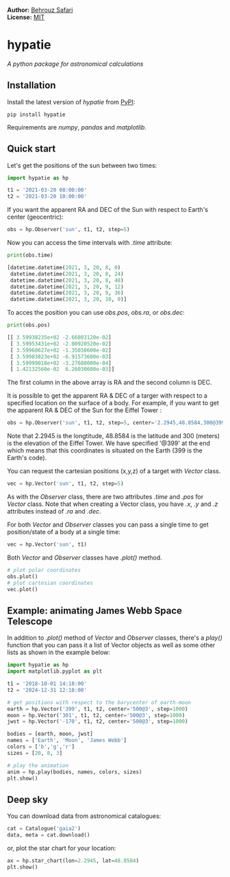 **Author:** [Behrouz Safari](https://behrouzz.github.io/)<br/>
**License:** [MIT](https://opensource.org/licenses/MIT)<br/>

# hypatie
*A python package for astronomical calculations*


## Installation

Install the latest version of *hypatie* from [PyPI](https://pypi.org/project/hypatie/):

    pip install hypatie

Requirements are *numpy*, *pandas* and *matplotlib*.


## Quick start

Let's get the positions of the sun between two times:

```python
import hypatie as hp

t1 = '2021-03-20 08:00:00'
t2 = '2021-03-20 10:00:00'
```

If you want the apparent RA and DEC of the Sun with respect to Earth's center (geocentric):

```python
obs = hp.Observer('sun', t1, t2, step=5)
```

Now you can access the time intervals with *.time* attribute:

```python
print(obs.time)

[datetime.datetime(2021, 3, 20, 8, 0)
 datetime.datetime(2021, 3, 20, 8, 24)
 datetime.datetime(2021, 3, 20, 8, 48)
 datetime.datetime(2021, 3, 20, 9, 12)
 datetime.datetime(2021, 3, 20, 9, 36)
 datetime.datetime(2021, 3, 20, 10, 0)]
```

To acces the position you can use *obs.pos*, *obs.ra*, or *obs.dec*:

```python
print(obs.pos)

[[ 3.59938235e+02 -2.66803120e-02]
 [ 3.59953431e+02 -2.00920520e-02]
 [ 3.59968627e+02 -1.35038600e-02]
 [ 3.59983823e+02 -6.91573600e-03]
 [ 3.59999018e+02 -3.27680000e-04]
 [ 1.42132560e-02  6.26030600e-03]]
```

The first column in the above array is RA and the second column is DEC.

It is possible to get the apparent RA & DEC of a targer with respect to a specified location on the surface of a body.
For example, if you want to get the apparent RA & DEC of the Sun for the Eiffel Tower :

```python
obs = hp.Observer('sun', t1, t2, step=5, center='2.2945,48.8584,300@399')
```

Note that 2.2945 is the longtitude, 48.8584 is the latitude and 300 (meters) is the elevation of the Eiffel Tower.
We have specified '@399' at the end which means that this coordinates is situated on the Earth (399 is the Earth's code).                                                                                           

You can request the cartesian positions (x,y,z) of a target with *Vector* class.

```python
vec = hp.Vector('sun', t1, t2, step=5)
```

As with the *Observer* class, there are two attributes *.time* and *.pos* for *Vector* class.
Note that when creating a Vector class, you have *.x*, *.y* and *.z* attributes instead of *.ra* and *.dec*.

For both *Vector* and *Observer* classes you can pass a single time to get position/state of a body at a single time:
```python
vec = hp.Vector('sun', t1)
```

Both *Vector* and *Observer* classes have *.plot()* method.
```python
# plot polar coordinates
obs.plot()
# plot cartesian coordinates
vec.plot()
```

## Example: animating James Webb Space Telescope

In addition to *.plot()* method of *Vector* and *Observer* classes, there's a *play()* function that you can pass it a list of Vector objects as well as some other lists as shown in the example below:

```python
import hypatie as hp
import matplotlib.pyplot as plt

t1 = '2018-10-01 14:18:00'
t2 = '2024-12-31 12:18:00'

# get positions with respect to the barycenter of earth-moon
earth = hp.Vector('399', t1, t2, center='500@3', step=1000)
moon = hp.Vector('301', t1, t2, center='500@3', step=1000)
jwst = hp.Vector('-170', t1, t2, center='500@3', step=1000)

bodies = [earth, moon, jwst]
names = ['Earth', 'Moon', 'James Webb']
colors = ['b','g','r']
sizes = [20, 8, 3]

# play the animation
anim = hp.play(bodies, names, colors, sizes)
plt.show()
```

## Deep sky

You can download data from astronomical catalogues:
```python
cat = Catalogue('gaia2')
data, meta = cat.download()
```

or, plot the star chart for your location:
```python
ax = hp.star_chart(lon=2.2945, lat=48.8584)
plt.show()
```
